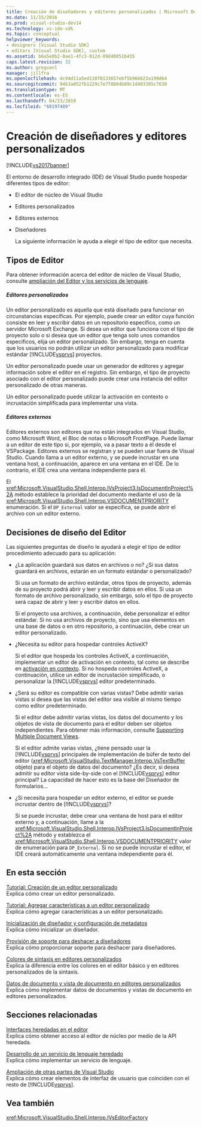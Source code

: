 ```yaml
---
title: Creación de diseñadores y editores personalizados | Microsoft Docs
ms.date: 11/15/2016
ms.prod: visual-studio-dev14
ms.technology: vs-ide-sdk
ms.topic: conceptual
helpviewer_keywords:
- designers [Visual Studio SDK]
- editors [Visual Studio SDK], custom
ms.assetid: b6a5e8b2-0ae1-4fc3-812d-09d40051b435
caps.latest.revision: 32
ms.author: gregvanl
manager: jillfra
ms.openlocfilehash: dc94d11a5ed118f0133657ebf5b966623a199d64
ms.sourcegitcommit: 94b3a052fb1229c7e7f8804b09c1d403385c7630
ms.translationtype: MT
ms.contentlocale: es-ES
ms.lasthandoff: 04/23/2019
ms.locfileid: "68197409"
---
```

# <a name="creating-custom-editors-and-designers"></a>Creación de diseñadores y editores personalizados
[!INCLUDE[vs2017banner](../includes/vs2017banner.md)]

El entorno de desarrollo integrado (IDE) de Visual Studio puede hospedar diferentes tipos de editor:  
  
- El editor de núcleo de Visual Studio  
  
- Editores personalizados  
  
- Editores externos  
  
- Diseñadores  
  
  La siguiente información le ayuda a elegir el tipo de editor que necesita.  
  
## <a name="types-of-editor"></a>Tipos de Editor  
 Para obtener información acerca del editor de núcleo de Visual Studio, consulte [ampliación del Editor y los servicios de lenguaje](../extensibility/extending-the-editor-and-language-services.md).  
  
##### <a name="custom-editors"></a>Editores personalizados  
 Un editor personalizado es aquella que está diseñado para funcionar en circunstancias específicas. Por ejemplo, puede crear un editor cuya función consiste en leer y escribir datos en un repositorio específico, como un servidor Microsoft Exchange. Si desea un editor que funciona con el tipo de proyecto solo o si desea que un editor que tenga solo unos comandos específicos, elija un editor personalizado. Sin embargo, tenga en cuenta que los usuarios no podrán utilizar un editor personalizado para modificar estándar [!INCLUDE[vsprvs](../includes/vsprvs-md.md)] proyectos.  
  
 Un editor personalizado puede usar un generador de editores y agregar información sobre el editor en el registro. Sin embargo, el tipo de proyecto asociado con el editor personalizado puede crear una instancia del editor personalizado de otras maneras.  
  
 Un editor personalizado puede utilizar la activación en contexto o incrustación simplificada para implementar una vista.  
  
##### <a name="external-editors"></a>Editores externos  
 Editores externos son editores que no están integrados en Visual Studio, como Microsoft Word, el Bloc de notas o Microsoft FrontPage. Puede llamar a un editor de este tipo si, por ejemplo, va a pasar texto a él desde el VSPackage. Editores externos se registran y se pueden usar fuera de Visual Studio. Cuando llama a un editor externo, y se puede incrustar en una ventana host, a continuación, aparece en una ventana en el IDE. De lo contrario, el IDE crea una ventana independiente para él.  
  
 El <xref:Microsoft.VisualStudio.Shell.Interop.IVsProject3.IsDocumentInProject%2A> método establece la prioridad del documento mediante el uso de la <xref:Microsoft.VisualStudio.Shell.Interop.VSDOCUMENTPRIORITY> enumeración. Si el `DP_External` valor se especifica, se puede abrir el archivo con un editor externo.  
  
## <a name="editor-design-decisions"></a>Decisiones de diseño del Editor  
 Las siguientes preguntas de diseño le ayudará a elegir el tipo de editor procedimiento adecuado para su aplicación:  
  
- ¿La aplicación guardará sus datos en archivos o no? ¿Si sus datos guardará en archivos, estarán en un formato estándar o personalizado?  
  
     Si usa un formato de archivo estándar, otros tipos de proyecto, además de su proyecto podrá abrir y leer y escribir datos en ellos. Si usa un formato de archivo personalizado, sin embargo, solo el tipo de proyecto será capaz de abrir y leer y escribir datos en ellos.  
  
     Si el proyecto usa archivos, a continuación, debe personalizar el editor estándar. Si no usa archivos de proyecto, sino que usa elementos en una base de datos o en otro repositorio, a continuación, debe crear un editor personalizado.  
  
- ¿Necesita su editor para hospedar controles ActiveX?  
  
     Si el editor que hospeda los controles ActiveX, a continuación, implementar un editor de activación en contexto, tal como se describe en [activación en contexto](../misc/in-place-activation.md). Si no hospeda controles ActiveX, a continuación, utilice un editor de incrustación simplificado, o personalizar la [!INCLUDE[vsprvs](../includes/vsprvs-md.md)] editor predeterminado.  
  
- ¿Será su editor es compatible con varias vistas? Debe admitir varias vistas si desea que las vistas del editor sea visible al mismo tiempo como editor predeterminado.  
  
     Si el editor debe admitir varias vistas, los datos del documento y los objetos de vista de documento para el editor deben ser objetos independientes. Para obtener más información, consulte [Supporting Multiple Document Views](../extensibility/supporting-multiple-document-views.md).  
  
     Si el editor admite varias vistas, ¿tiene pensado usar la [!INCLUDE[vsprvs](../includes/vsprvs-md.md)] principales de implementación de búfer de texto del editor (<xref:Microsoft.VisualStudio.TextManager.Interop.VsTextBuffer> objeto) para el objeto de datos del documento? ¿Es decir, si desea admitir su editor vista side-by-side con el [!INCLUDE[vsprvs](../includes/vsprvs-md.md)] editor principal? La capacidad de hacer esto es la base del Diseñador de formularios...  
  
- ¿Si necesita para hospedar un editor externo, el editor se puede incrustar dentro de [!INCLUDE[vsprvs](../includes/vsprvs-md.md)]?  
  
     Si se puede incrustar, debe crear una ventana de host para el editor externo y, a continuación, llame a la <xref:Microsoft.VisualStudio.Shell.Interop.IVsProject3.IsDocumentInProject%2A> método y establezca el <xref:Microsoft.VisualStudio.Shell.Interop.VSDOCUMENTPRIORITY> valor de enumeración para `DP_External`. Si no se puede incrustar el editor, el IDE creará automáticamente una ventana independiente para él.  
  
## <a name="in-this-section"></a>En esta sección  
 [Tutorial: Creación de un editor personalizado](../extensibility/walkthrough-creating-a-custom-editor.md)  
 Explica cómo crear un editor personalizado.  
  
 [Tutorial: Agregar características a un editor personalizado](../extensibility/walkthrough-adding-features-to-a-custom-editor.md)  
 Explica cómo agregar características a un editor personalizado.  
  
 [Inicialización de diseñador y configuración de metadatos](../extensibility/designer-initialization-and-metadata-configuration.md)  
 Explica cómo inicializar un diseñador.  
  
 [Provisión de soporte para deshacer a diseñadores](../extensibility/supplying-undo-support-to-designers.md)  
 Explica cómo proporcionar soporte para deshacer para diseñadores.  
  
 [Colores de sintaxis en editores personalizados](../extensibility/syntax-coloring-in-custom-editors.md)  
 Explica la diferencia entre los colores en el editor básico y en editores personalizados de la sintaxis.  
  
 [Datos de documento y vista de documento en editores personalizados](../extensibility/document-data-and-document-view-in-custom-editors.md)  
 Explica cómo implementar datos de documentos y vistas de documento en editores personalizados.  
  
## <a name="related-sections"></a>Secciones relacionadas  
 [Interfaces heredadas en el editor](../extensibility/legacy-interfaces-in-the-editor.md)  
 Explica cómo obtener acceso al editor de núcleo por medio de la API heredada.  
  
 [Desarrollo de un servicio de lenguaje heredado](../extensibility/internals/developing-a-legacy-language-service.md)  
 Explica cómo implementar un servicio de lenguaje.  
  
 [Ampliación de otras partes de Visual Studio](../extensibility/extending-other-parts-of-visual-studio.md)  
 Explica cómo crear elementos de interfaz de usuario que coinciden con el resto de [!INCLUDE[vsprvs](../includes/vsprvs-md.md)].  
  
## <a name="see-also"></a>Vea también  
 <xref:Microsoft.VisualStudio.Shell.Interop.IVsEditorFactory>
